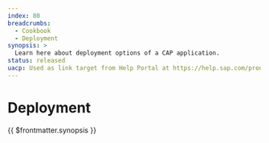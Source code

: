 ```yaml
---
index: 80
breadcrumbs:
  - Cookbook
  - Deployment
synopsis: >
  Learn here about deployment options of a CAP application.
status: released
uacp: Used as link target from Help Portal at https://help.sap.com/products/BTP/65de2977205c403bbc107264b8eccf4b/29c25e504fdb4752b0383d3c407f52a6.html and https://help.sap.com/products/BTP/65de2977205c403bbc107264b8eccf4b/e4a7559baf9f4e4394302442745edcd9.html
---
```




# Deployment

{{ $frontmatter.synopsis }}

<script setup>
import { data as pages } from './index.data.ts'
</script>

<IndexList :pages='pages' />
